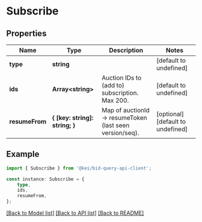 # Subscribe


## Properties

Name | Type | Description | Notes
------------ | ------------- | ------------- | -------------
**type** | **string** |  | [default to undefined]
**ids** | **Array&lt;string&gt;** | Auction IDs to (add to) subscription. Max 200. | [default to undefined]
**resumeFrom** | **{ [key: string]: string; }** | Map of auctionId -&gt; resumeToken (last seen version/seq). | [optional] [default to undefined]

## Example

```typescript
import { Subscribe } from '@kei/bid-query-api-client';

const instance: Subscribe = {
    type,
    ids,
    resumeFrom,
};
```

[[Back to Model list]](../README.md#documentation-for-models) [[Back to API list]](../README.md#documentation-for-api-endpoints) [[Back to README]](../README.md)
